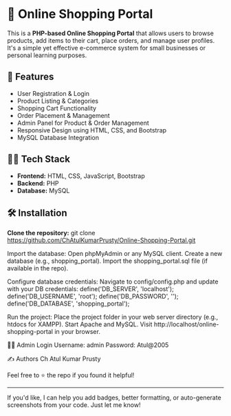 # 🛒 Online Shopping Portal

This is a **PHP-based Online Shopping Portal** that allows users to browse products, add items to their cart, place orders, and manage user profiles. It's a simple yet effective e-commerce system for small businesses or personal learning purposes.

## 🚀 Features

- User Registration & Login
- Product Listing & Categories
- Shopping Cart Functionality
- Order Placement & Management
- Admin Panel for Product & Order Management
- Responsive Design using HTML, CSS, and Bootstrap
- MySQL Database Integration

## 🧑‍💻 Tech Stack

- **Frontend:** HTML, CSS, JavaScript, Bootstrap  
- **Backend:** PHP  
- **Database:** MySQL


## 🛠️ Installation

**Clone the repository:**
git clone https://github.com/ChAtulKumarPrusty/Online-Shopping-Portal.git

Import the database:
Open phpMyAdmin or any MySQL client.
Create a new database (e.g., shopping_portal).
Import the shopping_portal.sql file (if available in the repo).


Configure database credentials:
Navigate to config/config.php and update with your DB credentials:
define('DB_SERVER', 'localhost');
define('DB_USERNAME', 'root');
define('DB_PASSWORD', '');
define('DB_DATABASE', 'shopping_portal');


Run the project:
Place the project folder in your web server directory (e.g., htdocs for XAMPP).
Start Apache and MySQL.
Visit http://localhost/online-shopping-portal in your browser.


👨‍💼 Admin Login
Username: admin
Password: Atul@2005

✍️ Authors
Ch Atul Kumar Prusty

Feel free to ⭐ the repo if you found it helpful!

---

If you'd like, I can help you add badges, better formatting, or auto-generate screenshots from your code. Just let me know!

